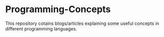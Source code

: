 # Programming-Concepts
This repository cotains blogs/articles explaining some useful concepts in different programming languages.
